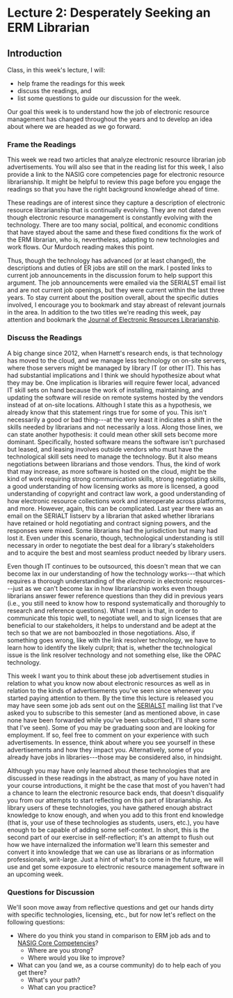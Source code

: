 # Lecture 2: Desperately Seeking an ERM Librarian

## Introduction

Class, in this week's lecture, I will:

- help frame the readings for this week 
- discuss the readings, and
- list some questions to guide our discussion for the week.

Our goal this week is to understand how the job of electronic resource management has changed throughout the years and to develop an idea about where we are headed as we go forward.

### Frame the Readings

This week we read two articles that analyze electronic resource librarian job advertisements. You will also see that in the reading list for this week, I also provide a link to the NASIG core competencies page for electronic resource librarianship. It might be helpful to review this page before you engage the readings so that you have the right background knowledge ahead of time.

These readings are of interest since they capture a description of electronic resource librarianship that is continually evolving. They are not dated even though electronic resource management is constantly evolving with the technology. There are too many social, political, and economic conditions that have stayed about the same and these fixed conditions fix the work of the ERM librarian, who is, nevertheless, adapting to new technologies and work flows. Our Murdoch reading makes this point.

Thus, though the technology has advanced (or at least changed), the descriptions and duties of ER jobs are still on the mark. I posted links to current job announcements in the discussion forum to help support this argument. The job announcements were emailed via the SERIALST email list and are not current job openings, but they were current within the last three years. To stay current about the position overall, about the specific duties involved, I encourage you to bookmark and stay abreast of relevant journals in the area. In addition to the two titles we're reading this week, pay attention and bookmark the [Journal of Electronic Resources Librarianship][JERL].

### Discuss the Readings 

A big change since 2012, when Harnett's research ends, is that technology has moved to the cloud, and we manage less technology on on-site servers, where those servers might be managed by library IT (or other IT). This has had substantial implications and I think we should hypothesize about what they may be. One implication is libraries will require fewer local, advanced IT skill sets on hand because the work of installing, maintaining, and updating the software will reside on remote systems hosted by the vendors instead of at on-site locations. Although I state this as a hypothesis, we already know that this statement rings true for some of you. This isn't necessarily a good or bad thing---at the very least it indicates a shift in the skills needed by librarians and not necessarily a loss. Along those lines, we can state another hypothesis: it could mean other skill sets become more dominant. Specifically, hosted software means the software isn't purchased but leased, and leasing involves outside vendors who must have the technological skill sets need to manage the technology. But it also means negotiations between librarians and those vendors. Thus, the kind of work that may increase, as more software is hosted on the cloud, might be the kind of work requiring strong communication skills, strong negotiating skills, a good understanding of how licensing works as more is licensed, a good understanding of copyright and contract law work, a good understanding of how electronic resource collections work and interoperate across platforms, and more. However, again, this can be complicated. Last year there was an email on the SERIALT listserv by a librarian that asked whether librarians have retained or hold negotiating and contract signing powers, and the responses were mixed. Some librarians had the jurisdiction but many had lost it. Even under this scenario, though, technological understanding is still necessary in order to negotiate the best deal for a library's stakeholders and to acquire the best and most seamless product needed by library users.

Even though IT continues to be outsourced, this doesn't mean that we can become lax in our understanding of how the technology works---that which requires a thorough understanding of the *electronic* in electronic resources---just as we can't become lax in how librarianship works even though librarians answer fewer reference questions than they did in previous years (i.e., you still need to know how to respond systematically and thoroughly to research and reference questions). What I mean is that, in order to communicate this topic well, to negotiate well, and to sign licenses that are beneficial to our stakeholders, it helps to understand and be adept at the tech so that we are not bamboozled in those negotiations. Also, if something goes wrong, like with the link resolver technology, we have to learn how to identify the likely culprit; that is, whether the technological issue is the link resolver technology and not something else, like the OPAC technology.

This week I want you to think about these job advertisement studies in relation to what you know now about electronic resources as well as in relation to the kinds of advertisements you've seen since whenever you started paying attention to them. By the time this lecture is released you may have seen some job ads sent out on the [SERIALST][SERIALST] mailing list that I've asked you to subscribe to this semester (and as mentioned above, in case none have been forwarded while you've been subscribed, I'll share some that I've seen). Some of you may be graduating soon and are looking for employment. If so, feel free to comment on your experience with such advertisements. In essence, think about where you see yourself in these advertisements and how they impact you. Alternatively, some of you already have jobs in libraries---those may be considered also, in hindsight.

Although you may have only learned about these technologies that are discussed in these readings in the abstract, as many of you have noted in your course introductions, it might be the case that most of you haven't had a chance to learn the electronic resource back ends, that doesn't disqualify you from our attempts to start reflecting on this part of librarianship. As library users of these technologies, you have gathered enough abstract knowledge to know enough, and when you add to this front end knowledge (that is, your use of these technologies as students, users, etc.), you have enough to be capable of adding some self-context. In short, this is the second part of our exercise in self-reflection; it's an attempt to flush out how we have internalized the information we'll learn this semester and convert it into knowledge that we can use as librarians or as information professionals, writ-large. Just a hint of what's to come in the future, we will use and get some exposure to electronic resource management software in an upcoming week.

### Questions for Discussion

We'll soon move away from reflective questions and get our hands dirty with specific technologies, licensing, etc., but for now let's reflect on the following questions:

- Where do you think you stand in comparison to ERM job ads and to [NASIG Core Competencies][NCC]?
  - Where are you strong?
  - Where would you like to improve?
- What can you (and we, as a course community) do to help each of you
  get there?
  - What's your path?
  - What can you practice?

[JERL]:https://www.tandfonline.com/toc/wacq20/current
[NCC]:https://www.nasig.org/Competencies-Eresources
[SERIALST]:https://www.nasig.org/SERIALST
